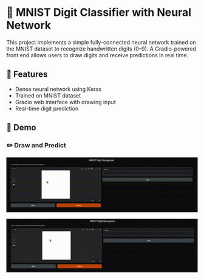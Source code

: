 # 🧠 MNIST Digit Classifier with Neural Network

This project implements a simple fully-connected neural network trained on the MNIST dataset to recognize handwritten digits (0–9). A Gradio-powered front end allows users to draw digits and receive predictions in real time.

## 🎯 Features

- Dense neural network using Keras
- Trained on MNIST dataset
- Gradio web interface with drawing input
- Real-time digit prediction

## 🚀 Demo

### ✏️ Draw and Predict
<p align="center">
  <img src="1.gif" alt="Drawing and predicting digits" width="600"/>
</p>

<p align="center">
  <img src="2.gif" alt="Prediction output" width="600"/>
</p>
